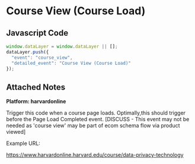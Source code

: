 # Course View (Course Load)

### 

## Javascript Code
```js
window.dataLayer = window.dataLayer || [];
dataLayer.push({
  "event": "course_view",
  "detailed_event": "Course View (Course Load)"
});
```





## Attached Notes

<p><strong>Platform: harvardonline</strong></p>
<p><span style="font-weight: 400;">Trigger this code when a course page loads. Optimally,this should trigger before the Page Load Completed event. [DISCUSS - This event may not be needed as 'course view' may be part of ecom schema flow via product viewed]</span></p>
<p><span style="font-weight: 400;">Example URL:</span></p>
<p><a href="https://www.harvardonline.harvard.edu/course/data-privacy-technology"><span style="font-weight: 400;">https://www.harvardonline.harvard.edu/course/data-privacy-technology</span></a><span style="font-weight: 400;"> </span></p>
